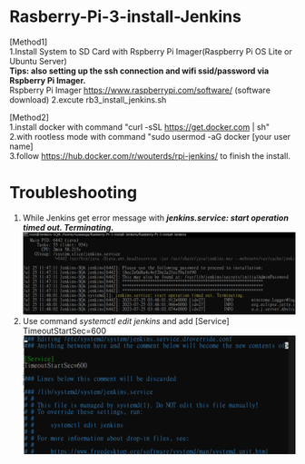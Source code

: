 
# Rasberry-Pi-3-install-Jenkins
[Method1]<br>
1.Install System to SD Card with Rspberry Pi Imager(Raspberry Pi OS Lite or Ubuntu Server)<br>
**Tips: also setting up the ssh connection and wifi ssid/password via Rspberry Pi Imager.**<br>
Rspberry Pi Imager https://www.raspberrypi.com/software/ (software download)
2.excute rb3_install_jenkins.sh<br>

[Method2]<br>
1.install docker with command "curl -sSL https://get.docker.com | sh"<br>
2.with rootless mode with command "sudo usermod -aG docker [your user name]<br>
3.follow https://hub.docker.com/r/wouterds/rpi-jenkins/ to finish the install.

# Troubleshooting
1. While Jenkins get error message with **_jenkins.service: start operation timed out. Terminating._**
![image](https://github.com/abandsdx/Rasberry-Pi-3-install-Jenkins/blob/main/error.png)
2. Use command *systemctl edit jenkins* and add [Service] TimeoutStartSec=600
![image](https://github.com/abandsdx/Rasberry-Pi-3-install-Jenkins/blob/main/modify.png)


